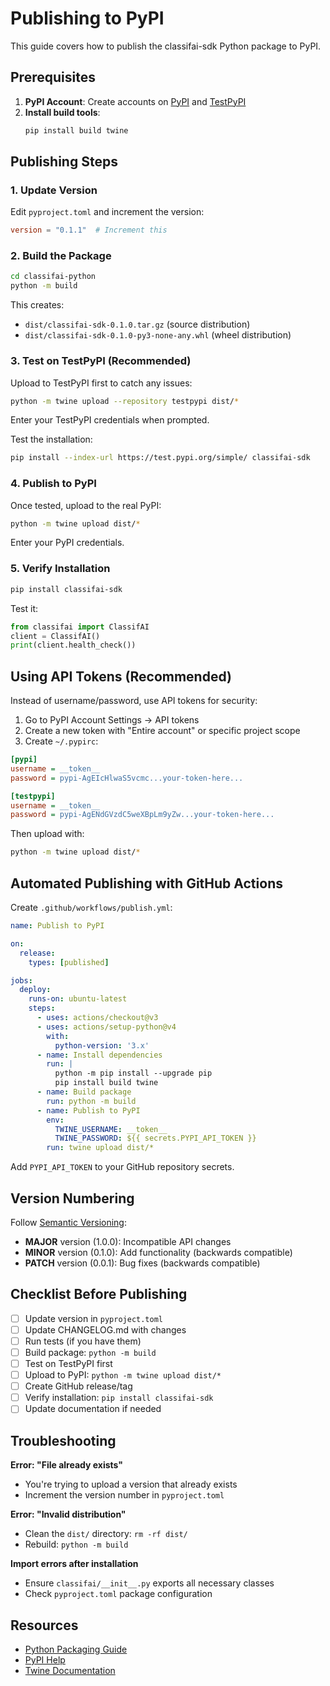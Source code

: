 # Publishing to PyPI

This guide covers how to publish the classifai-sdk Python package to PyPI.

## Prerequisites

1. **PyPI Account**: Create accounts on [PyPI](https://pypi.org) and [TestPyPI](https://test.pypi.org)
2. **Install build tools**:
   ```bash
   pip install build twine
   ```

## Publishing Steps

### 1. Update Version

Edit `pyproject.toml` and increment the version:
```toml
version = "0.1.1"  # Increment this
```

### 2. Build the Package

```bash
cd classifai-python
python -m build
```

This creates:
- `dist/classifai-sdk-0.1.0.tar.gz` (source distribution)
- `dist/classifai-sdk-0.1.0-py3-none-any.whl` (wheel distribution)

### 3. Test on TestPyPI (Recommended)

Upload to TestPyPI first to catch any issues:

```bash
python -m twine upload --repository testpypi dist/*
```

Enter your TestPyPI credentials when prompted.

Test the installation:
```bash
pip install --index-url https://test.pypi.org/simple/ classifai-sdk
```

### 4. Publish to PyPI

Once tested, upload to the real PyPI:

```bash
python -m twine upload dist/*
```

Enter your PyPI credentials.

### 5. Verify Installation

```bash
pip install classifai-sdk
```

Test it:
```python
from classifai import ClassifAI
client = ClassifAI()
print(client.health_check())
```

## Using API Tokens (Recommended)

Instead of username/password, use API tokens for security:

1. Go to PyPI Account Settings → API tokens
2. Create a new token with "Entire account" or specific project scope
3. Create `~/.pypirc`:

```ini
[pypi]
username = __token__
password = pypi-AgEIcHlwaS5vcmc...your-token-here...

[testpypi]
username = __token__
password = pypi-AgENdGVzdC5weXBpLm9yZw...your-token-here...
```

Then upload with:
```bash
python -m twine upload dist/*
```

## Automated Publishing with GitHub Actions

Create `.github/workflows/publish.yml`:

```yaml
name: Publish to PyPI

on:
  release:
    types: [published]

jobs:
  deploy:
    runs-on: ubuntu-latest
    steps:
      - uses: actions/checkout@v3
      - uses: actions/setup-python@v4
        with:
          python-version: '3.x'
      - name: Install dependencies
        run: |
          python -m pip install --upgrade pip
          pip install build twine
      - name: Build package
        run: python -m build
      - name: Publish to PyPI
        env:
          TWINE_USERNAME: __token__
          TWINE_PASSWORD: ${{ secrets.PYPI_API_TOKEN }}
        run: twine upload dist/*
```

Add `PYPI_API_TOKEN` to your GitHub repository secrets.

## Version Numbering

Follow [Semantic Versioning](https://semver.org/):

- **MAJOR** version (1.0.0): Incompatible API changes
- **MINOR** version (0.1.0): Add functionality (backwards compatible)
- **PATCH** version (0.0.1): Bug fixes (backwards compatible)

## Checklist Before Publishing

- [ ] Update version in `pyproject.toml`
- [ ] Update CHANGELOG.md with changes
- [ ] Run tests (if you have them)
- [ ] Build package: `python -m build`
- [ ] Test on TestPyPI first
- [ ] Upload to PyPI: `python -m twine upload dist/*`
- [ ] Create GitHub release/tag
- [ ] Verify installation: `pip install classifai-sdk`
- [ ] Update documentation if needed

## Troubleshooting

**Error: "File already exists"**
- You're trying to upload a version that already exists
- Increment the version number in `pyproject.toml`

**Error: "Invalid distribution"**
- Clean the `dist/` directory: `rm -rf dist/`
- Rebuild: `python -m build`

**Import errors after installation**
- Ensure `classifai/__init__.py` exports all necessary classes
- Check `pyproject.toml` package configuration

## Resources

- [Python Packaging Guide](https://packaging.python.org/)
- [PyPI Help](https://pypi.org/help/)
- [Twine Documentation](https://twine.readthedocs.io/)

